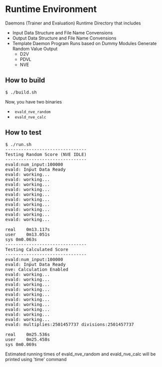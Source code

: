 Runtime Environment
===================

Daemons (Trainer and Evaluation) Runtime Directory that includes
- Input Data Structure and File Name Convensions
- Output Data Structure and File Name Convensions
- Template Daemon Program Runs based on Dummy Modules Generate Random Value Output
    - D2V
    - PDVL
    - NVE


How to build
------------

<pre>
$ ./build.sh
</pre>
Now, you have two binaries
- <code> evald_nve_random </code>
- <code> evald_nve_calc </code>

How to test
-----------
<pre>
$ ./run.sh
-------------------------------
Testing Random Score (NVE IDLE)
-------------------------------
evald:num_input:100000
evald: Input Data Ready
evald: working...
evald: working...
evald: working...
evald: working...
evald: working...
evald: working...
evald: working...
evald: working...
evald: working...
evald: working...

real	0m13.117s
user	0m13.051s
sys	0m0.063s
-------------------------------
Testing Calculated Score
-------------------------------
evald:num_input:100000
evald: Input Data Ready
nve: Calculation Enabled
evald: working...
evald: working...
evald: working...
evald: working...
evald: working...
evald: working...
evald: working...
evald: working...
evald: working...
evald: working...
evald: multiplies:2501457737 divisions:2501457737

real	0m25.536s
user	0m25.458s
sys	0m0.069s
</pre>

Estimated running times of evald_nve_random and evald_nve_calc will be printed using 'time' command
